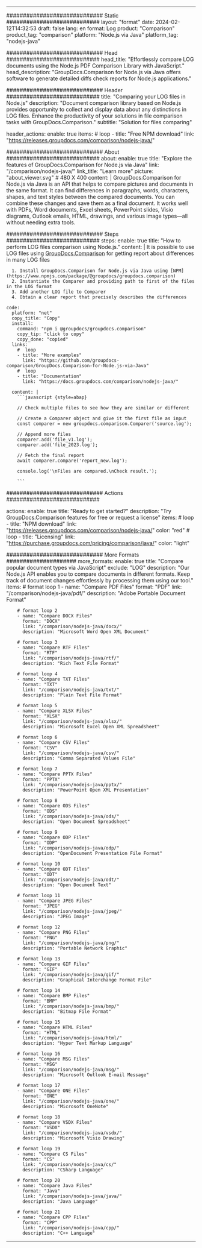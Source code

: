 
---
############################# Static ############################
layout: "format"
date:  2024-02-12T14:32:53
draft: false
lang: en
format: Log
product: "Comparison"
product_tag: "comparison"
platform: "Node.js via Java"
platform_tag: "nodejs-java"

############################# Head ############################
head_title: "Effortlessly compare LOG documents using the Node.js PDF Comparison Library with JavaScript."
head_description: "GroupDocs.Comparison for Node.js via Java offers software to generate detailed diffs check reports for Node.js applications."

############################# Header ############################
title: "Comparing your LOG files in Node.js" 
description: "Document comparison library based on Node.js provides opportunity to collect and display data about any distinctions in LOG files. Enhance the productivity of your solutions in file comparison tasks with GroupDocs.Comparison."
subtitle: "Solution for files comparing" 

header_actions:
  enable: true
  items:
    #  loop
    - title: "Free NPM download"
      link: "https://releases.groupdocs.com/comparison/nodejs-java/"
      
############################# About ############################
about:
    enable: true
    title: "Explore the features of GroupDocs.Comparison for Node.js via Java"
    link: "/comparison/nodejs-java/"
    link_title: "Learn more"
    picture: "about_viewer.svg" # 480 X 400
    content: |
       GroupDocs.Comparison for Node.js via Java is an API that helps to compare pictures and documents in the same format. It can find differences in paragraphs, words, characters, shapes, and text styles between the compared documents. You can combine these changes and save them as a final document. It works well with PDFs, Word documents, Excel sheets, PowerPoint slides, Visio diagrams, Outlook emails, HTML, drawings, and various image types—all without needing extra tools.

############################# Steps ############################
steps:
    enable: true
    title: "How to perform LOG files comparison using Node.js."
    content: |
      It is possible to use LOG files using [GroupDocs.Comparison](https://products.groupdocs.com/comparison/nodejs-java/) for getting report about differences in many LOG files
      
      1. Install GroupDocs.Comparison for Node.js via Java using [NPM](https://www.npmjs.com/package/@groupdocs/groupdocs.comparison)
      2. Instantiate the Comparer and providing path to first of the files in the LOG format
      3. Add another LOG file to Comparer
      4. Obtain a clear report that precisely describes the differences
   
    code:
      platform: "net"
      copy_title: "Copy"
      install:
        command: "npm i @groupdocs/groupdocs.comparison"
        copy_tip: "click to copy"
        copy_done: "copied"
      links:
        #  loop
        - title: "More examples"
          link: "https://github.com/groupdocs-comparison/GroupDocs.Comparison-for-Node.js-via-Java"
        #  loop
        - title: "Documentation"
          link: "https://docs.groupdocs.com/comparison/nodejs-java/"
          
      content: |
        ```javascript {style=abap}

        // Check multiple files to see how they are similar or different

        // Create a Comparer object and give it the first file as input
        const comparer = new groupdocs.comparison.Comparer('source.log');

        // Append more files
        comparer.add('file_v1.log');
        comparer.add('file_2023.log');

        // Fetch the final report
        await comparer.compare('report_new.log');

        console.log('\nFiles are compared.\nCheck result.');

        ```            

############################# Actions ############################

actions:
  enable: true
  title: "Ready to get started?"
  description: "Try GroupDocs.Comparison features for free or request a license"
  items:
    #  loop
    - title: "NPM download"
      link: "https://releases.groupdocs.com/comparison/nodejs-java/"
      color: "red"
        #  loop
    - title: "Licensing"
      link: "https://purchase.groupdocs.com/pricing/comparison/java/"
      color: "light"


############################# More Formats #####################
more_formats:
    enable: true
    title: "Compare popular document types via JavaScript"
    exclude: "LOG"
    description: "Our Node.js API enables you to compare documents in different formats. Keep track of document changes effortlessly by processing them using our tool."
    items: 
        # format loop 1
        - name: "Compare PDF Files"
          format: "PDF"
          link: "/comparison/nodejs-java/pdf/"
          description: "Adobe Portable Document Format"

        # format loop 2
        - name: "Compare DOCX Files"
          format: "DOCX"
          link: "/comparison/nodejs-java/docx/"
          description: "Microsoft Word Open XML Document"

        # format loop 3
        - name: "Compare RTF Files"
          format: "RTF"
          link: "/comparison/nodejs-java/rtf/"
          description: "Rich Text File Format"

        # format loop 4
        - name: "Compare TXT Files"
          format: "TXT"
          link: "/comparison/nodejs-java/txt/"
          description: "Plain Text File Format"

        # format loop 5
        - name: "Compare XLSX Files"
          format: "XLSX"
          link: "/comparison/nodejs-java/xlsx/"
          description: "Microsoft Excel Open XML Spreadsheet"

        # format loop 6
        - name: "Compare CSV Files"
          format: "CSV"
          link: "/comparison/nodejs-java/csv/"
          description: "Comma Separated Values File"

        # format loop 7
        - name: "Compare PPTX Files"
          format: "PPTX"
          link: "/comparison/nodejs-java/pptx/"
          description: "PowerPoint Open XML Presentation"

        # format loop 8
        - name: "Compare ODS Files"
          format: "ODS"
          link: "/comparison/nodejs-java/ods/"
          description: "Open Document Spreadsheet"

        # format loop 9
        - name: "Compare ODP Files"
          format: "ODP"
          link: "/comparison/nodejs-java/odp/"
          description: "OpenDocument Presentation File Format"

        # format loop 10
        - name: "Compare ODT Files"
          format: "ODT"
          link: "/comparison/nodejs-java/odt/"
          description: "Open Document Text"

        # format loop 11
        - name: "Compare JPEG Files"
          format: "JPEG"
          link: "/comparison/nodejs-java/jpeg/"
          description: "JPEG Image"

        # format loop 12
        - name: "Compare PNG Files"
          format: "PNG"
          link: "/comparison/nodejs-java/png/"
          description: "Portable Network Graphic"

        # format loop 13
        - name: "Compare GIF Files"
          format: "GIF"
          link: "/comparison/nodejs-java/gif/"
          description: "Graphical Interchange Format File"

        # format loop 14
        - name: "Compare BMP Files"
          format: "BMP"
          link: "/comparison/nodejs-java/bmp/"
          description: "Bitmap File Format"

        # format loop 15
        - name: "Compare HTML Files"
          format: "HTML"
          link: "/comparison/nodejs-java/html/"
          description: "Hyper Text Markup Language"

        # format loop 16
        - name: "Compare MSG Files"
          format: "MSG"
          link: "/comparison/nodejs-java/msg/"
          description: "Microsoft Outlook E-mail Message"

        # format loop 17
        - name: "Compare ONE Files"
          format: "ONE"
          link: "/comparison/nodejs-java/one/"
          description: "Microsoft OneNote"

        # format loop 18
        - name: "Compare VSDX Files"
          format: "VSDX"
          link: "/comparison/nodejs-java/vsdx/"
          description: "Microsoft Visio Drawing"

        # format loop 19
        - name: "Compare CS Files"
          format: "CS"
          link: "/comparison/nodejs-java/cs/"
          description: "CSharp Language"

        # format loop 20
        - name: "Compare Java Files"
          format: "Java"
          link: "/comparison/nodejs-java/java/"
          description: "Java Language"
          
        # format loop 21
        - name: "Compare CPP Files"
          format: "CPP"
          link: "/comparison/nodejs-java/cpp/"
          description: "C++ Language"
---